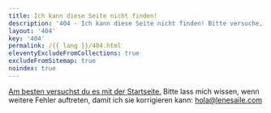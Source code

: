 ```yaml
---
title: Ich kann diese Seite nicht finden!
description: '404 - Ich kann diese Seite nicht finden! Bitte versuche, die Startseite zu besuchen. Bitte lass mich wissen, wenn weitere Fehler auftreten!'
layout: '404'
key: '404'
permalink: /{{ lang }}/404.html
eleventyExcludeFromCollections: true
excludeFromSitemap: true
noindex: true
---
```


[Am besten versuchst du es mit der Startseite.](/)
Bitte lass mich wissen, wenn weitere Fehler auftreten, damit ich sie korrigieren kann: [hola@lenesaile.com](mailto:hola@lenesaile.com)
